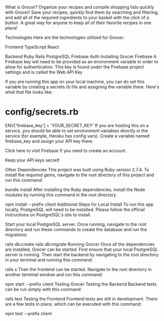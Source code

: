 What is Grocer?
Organize your recipes and compile shopping lists quickly with Grocer! Save your recipes, quickly find them by searching and filtering, and add all of the required ingredients to your basket with the click of a button. A great way for anyone to keep all of their favorite recipes in one place!

Technologies
Here are the technologies utilized for Grocer:

Frontend
TypeScript
React

Backend
Ruby
Rails
PostgreSQL
Firebase Auth
Installing Grocer
Firebase
A Firebase key will need to be provided as an environment variable in order to allow for authentication. This key is found under the Firebase project settings and is called the Web API Key

If you are running this app on your local machine, you can do set this variable by creating a secrets.rb file and assigning the variable there. Here's what that file looks like:

# config/secrets.rb
ENV['firebase_key'] = 'YOUR_SECRET_KEY'
If you are hosting this on a service, you should be able to set environment variables directly in the service (for example, Heroku has config vars). Create a variable named firebase_key and assign your API key there.

Click here to visit Firebase if you need to create an account.

Keep your API keys secret!

Other Dependencies
This project was built using Ruby version 2.7.4. To install the required gems, navigate to the root directory of this project and run this command:

bundle install
After installing the Ruby dependencies, install the Node modules by running this command in the root directory.

npm install --prefix client
Additional Steps for Local Install
To run this app locally, PostgreSQL will need to be installed. Please follow the official instructions on PostgreSQL's site to install.

Start your local PostgreSQL server. Once running, navigate to the root directory and run these commands to create the database and run the migrations:

rails db:create
rails db:migrate
Running Grocer
Once all the dependencies are installed, Grocer can be started. First ensure that your local PostgreSQL server is running. Then start the backend by navigating to the root directory in your terminal and running this command:

rails s
Then the frontend can be started. Navigate to the root directory in another terminal window and run this command:

npm start --prefix client
Testing Grocer
Testing the Backend
Backend tests can be run simply with this command:

rails test
Testing the Frontend
Frontend tests are still in development. There are a few tests in place, which can be executed with this command:

npm test --prefix client
